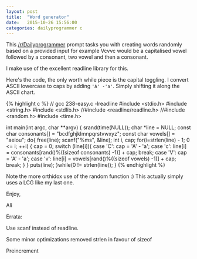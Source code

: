 ```yaml
---
layout: post
title:  "Word generator"
date:   2015-10-26 15:56:00
categories: dailyprogrammer c
---
```


This [/r/Dailyprogrammer](https://www.reddit.com/r/dailyprogrammer/comments/3q9vpn/20151026_challenge_238_easy_consonants_and_vowels/) prompt tasks you with creating words randomly based on a provided input for example Vcvvc would be a capitalised vowel followed by a consonant, two vowel and then a consonant.

I make use of the excellent readline library for this.

Here's the code, the only worth while piece is the capital toggling. I convert ASCII lowercase to caps by adding `'A' -'a'`. Simply shifting it along the ASCII chart.

{% highlight c %}
// gcc 238-easy.c -lreadline
#include <stdio.h>
#include <string.h>
#include <stdlib.h>
//#include <readline/readline.h>
//#include <random.h>
#include <time.h>

int main(int argc, char **argv) {
  srand(time(NULL));
  char *line = NULL;
  const char consonants[] = "bcdfghjklmnpqrstvwxyz";
  const char vowels[] = "aeiou";
  do{
  free(line);
  scanf("%ms", &line);
  int i, cap;
  for(i=strlen(line) - 1; 0 <= i; ++i) {
    cap = 0;
    switch (line[i]){
    case 'C':
      cap = 'A' - 'a';
    case 'c':
      line[i] = consonants[rand()%((sizeof consonants) -1)] + cap;
      break;
    case 'V':
      cap = 'A' - 'a';
    case 'v':
      line[i] = vowels[rand()%((sizeof vowels) -1)] + cap;
      break;
    }
  }
  puts(line);
  }while(0 != strlen(line));
}
{% endhighlight %}

Note the more orthidox use of the random function :) This actually simply uses a LCG like my last one.

Enjoy,

Ali

Errata:

Use scanf instead of readline.

Some minor optimizations removed strlen in favour of sizeof

Preincrement

